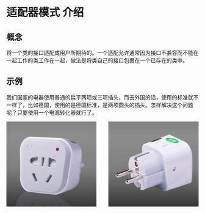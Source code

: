 # 适配器模式 介绍

## 概念

将一个类的接口适配成用户所期待的。一个适配允许通常因为接口不兼容而不能在一起工作的类工作在一起，做法是将类自己的接口包裹在一个已存在的类中。

## 示例

我们国家的电器使用普通的扁平两项或三项插头，而去外国的话，使用的标准就不一样了，比如德国，使用的是德国标准，是两项圆头的插头。怎样解决这个问题呢？只要使用一个电源转化器就行了。

![](./img/1.png)

